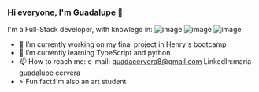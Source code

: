 ### Hi everyone, I'm Guadalupe 👋

<!--
**maria-guadalupe-cervera/maria-guadalupe-cervera** is a ✨ _special_ ✨ repository because its `README.md` (this file) appears on your GitHub profile.


-->
I'm a Full-Stack developer, with knowlege in:
![image](https://user-images.githubusercontent.com/86074558/138720820-d7e1a5f8-21c5-4f33-ba1d-4658224a3759.png)
![image](https://user-images.githubusercontent.com/86074558/138720754-038aeb7a-172f-4343-9d5a-53d2a4e55585.png)
![image](https://user-images.githubusercontent.com/86074558/138720492-2fef09f7-dbc9-4e10-8b20-65c7aebb6f6d.png) 


- 🔭 I’m currently working on my final project in Henry's bootcamp
- 🌱 I’m currently learning TypeScript and python
- 📫 How to reach me:
e-mail: guadacervera8@gmail.com
LinkedIn:maria guadalupe cervera
- ⚡ Fun fact:I'm also an art student
